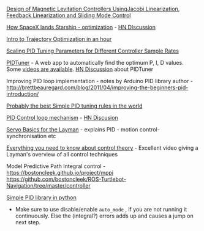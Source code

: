 [Design of Magnetic Levitation Controllers UsingJacobi Linearization, Feedback Linearization and Sliding Mode Control](http://educypedia.karadimov.info/library/DesignOfMagneticLevitationControllersUsingJacobiLinearizationFeedbackLinearizationAndSlidingMode.pdf)

[How SpaceX lands Starship -  optimization](https://thomas-godden.medium.com/how-spacex-lands-starship-sort-of-ee96cdde650b)
	-	 [HN DIscussion](https://news.ycombinator.com/item?id=27148296)

[Intro to Trajectory Optimization in an hour ](https://www.youtube.com/watch?v=wlkRYMVUZTs)

[Scaling PID Tuning Parameters for Different Controller Sample Rates](http://support.motioneng.com/downloads-notes/tuning/scaling_pid_param.htm)

[PIDTuner](https://pidtuner.com/#/) - A web app to automatically find the optimum P, I, D values. Some [videos are available](https://www.youtube.com/channel/UCkRD7FztiFOdX50BUsOkcSQ). [HN Discussion](https://news.ycombinator.com/item?id=27273399) about PIDTuner

Improving PID loop implementation - notes by Arduino PID library author - http://brettbeauregard.com/blog/2011/04/improving-the-beginners-pid-introduction/

[Probably the best Simple PID tuning rules in the world](https://folk.ntnu.no/skoge/publications/2001/tuningpaper_reno/tuningpaper_06nov01.pdf)

[PID Control loop mechanism](https://vaclavkosar.com/ml/PID-controller-control-loop-mechanism) - [HN Discusion](https://news.ycombinator.com/item?id=27318942)

[Servo Basics for the Layman](https://support.controltechnologycorp.com/customer/elearning/registered/servoBasicsForTheLayman.pdf)  - explains PID - motion control-synchronisation etc 

[Everything you need to know about control theory](https://youtu.be/lBC1nEq0_nk) -  Excellent video giving a Layman's overview of all control techniques

Model Predictive Path Integral control  - https://bostoncleek.github.io/project/mppi
https://github.com/bostoncleek/ROS-Turtlebot-Navigation/tree/master/controller

[Simple PID library in python](https://github.com/m-lundberg/simple-pid)
- Make sure to use disable/enable `auto_mode` , if you are not running it continuously. Else the (integral?) errors adds up and causes a jump on next step.
